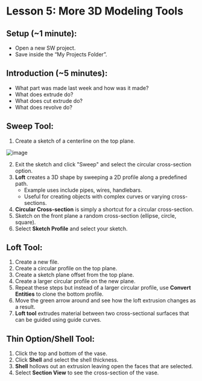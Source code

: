 # Lesson 5: More 3D Modeling Tools

## Setup (~1 minute):
- Open a new SW project.
- Save inside the “My Projects Folder”.

## Introduction (~5 minutes):
- What part was made last week and how was it made?
- What does extrude do? 
- What does cut extrude do? 
- What does revolve do?

## Sweep Tool:
1. Create a sketch of a centerline on the top plane.

![image](https://github.com/user-attachments/assets/763b84c8-26a7-4c92-a545-0464725008b8)

2. Exit the sketch and click "Sweep" and select the circular cross-section option.
3. **Loft** creates a 3D shape by sweeping a 2D profile along a predefined path.
   - Example uses include pipes, wires, handlebars.
   - Useful for creating objects with complex curves or varying cross-sections.
4. **Circular Cross-section** is simply a shortcut for a circular cross-section.
5. Sketch on the front plane a random cross-section (ellipse, circle, square).
6. Select **Sketch Profile** and select your sketch.

## Loft Tool:
1. Create a new file.
2. Create a circular profile on the top plane.
3. Create a sketch plane offset from the top plane.
4. Create a larger circular profile on the new plane.
5. Repeat these steps but instead of a larger circular profile, use **Convert Entities** to clone the bottom profile.
6. Move the green arrow around and see how the loft extrusion changes as a result.
7. **Loft tool** extrudes material between two cross-sectional surfaces that can be guided using guide curves.

## Thin Option/Shell Tool:
1. Click the top and bottom of the vase.
2. Click **Shell** and select the shell thickness.
3. **Shell** hollows out an extrusion leaving open the faces that are selected.
4. Select **Section View** to see the cross-section of the vase.

